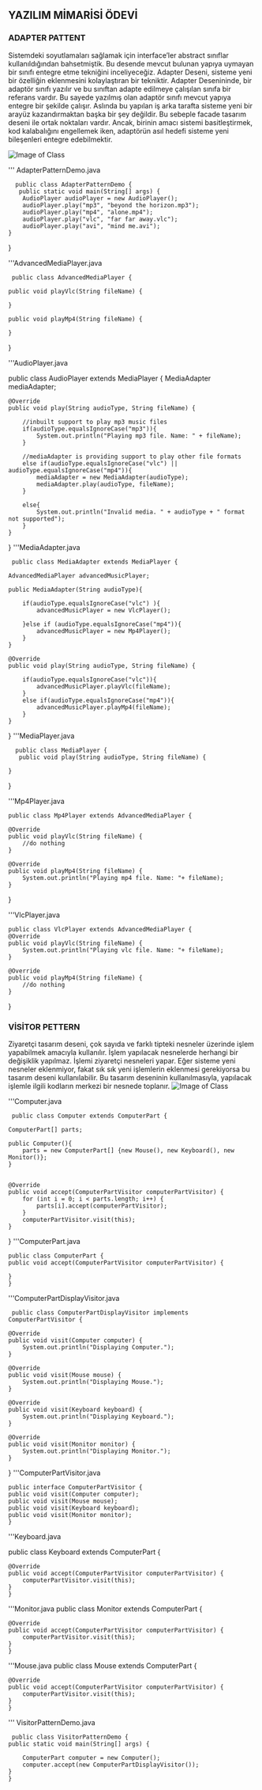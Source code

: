 ## YAZILIM MİMARİSİ ÖDEVİ
### ADAPTER PATTENT
Sistemdeki soyutlamaları sağlamak için interface’ler abstract sınıflar kullanıldığından bahsetmiştik. Bu desende mevcut bulunan yapıya uymayan bir sınıfı entegre etme tekniğini inceliyeceğiz. Adapter Deseni, sisteme yeni bir özelliğin eklenmesini kolaylaştıran bir tekniktir. Adapter Desenininde, bir adaptör sınıfı yazılır ve bu sınıftan adapte edilmeye çalışılan sınıfa bir referans vardır. Bu sayede yazılmış olan adaptör sınıfı mevcut yapıya entegre bir şekilde çalışır. Aslında bu yapılan iş arka tarafta sisteme yeni bir arayüz kazandırmaktan başka bir şey değildir. Bu sebeple facade tasarım deseni ile ortak noktaları vardır. Ancak, birinin amacı sistemi basitleştirmek, kod kalabalığını engellemek iken, adaptörün asıl hedefi sisteme yeni bileşenleri entegre edebilmektir.

![Image of Class](https://github.com/busekren/Yaz-l-mMimarisi-dev/blob/master/Adapter_diagram.png.jpg)

''' AdapterPatternDemo.java

      public class AdapterPatternDemo {
       public static void main(String[] args) {
        AudioPlayer audioPlayer = new AudioPlayer();
        audioPlayer.play("mp3", "beyond the horizon.mp3");
        audioPlayer.play("mp4", "alone.mp4");
        audioPlayer.play("vlc", "far far away.vlc");
        audioPlayer.play("avi", "mind me.avi");
    }
}

'''AdvancedMediaPlayer.java

     public class AdvancedMediaPlayer {

    public void playVlc(String fileName) {

    }

    public void playMp4(String fileName) {

    }
}

'''AudioPlayer.java

public class AudioPlayer extends MediaPlayer {
    MediaAdapter mediaAdapter;

    @Override
    public void play(String audioType, String fileName) {

        //inbuilt support to play mp3 music files
        if(audioType.equalsIgnoreCase("mp3")){
            System.out.println("Playing mp3 file. Name: " + fileName);
        }

        //mediaAdapter is providing support to play other file formats
        else if(audioType.equalsIgnoreCase("vlc") || audioType.equalsIgnoreCase("mp4")){
            mediaAdapter = new MediaAdapter(audioType);
            mediaAdapter.play(audioType, fileName);
        }

        else{
            System.out.println("Invalid media. " + audioType + " format not supported");
        }
    }
}
'''MediaAdapter.java
     
     public class MediaAdapter extends MediaPlayer {

    AdvancedMediaPlayer advancedMusicPlayer;

    public MediaAdapter(String audioType){

        if(audioType.equalsIgnoreCase("vlc") ){
            advancedMusicPlayer = new VlcPlayer();

        }else if (audioType.equalsIgnoreCase("mp4")){
            advancedMusicPlayer = new Mp4Player();
        }
    }

    @Override
    public void play(String audioType, String fileName) {

        if(audioType.equalsIgnoreCase("vlc")){
            advancedMusicPlayer.playVlc(fileName);
        }
        else if(audioType.equalsIgnoreCase("mp4")){
            advancedMusicPlayer.playMp4(fileName);
        }
    }
}
'''MediaPlayer.java
      
      public class MediaPlayer {
       public void play(String audioType, String fileName) {

    }
}

'''Mp4Player.java
    
    public class Mp4Player extends AdvancedMediaPlayer {

    @Override
    public void playVlc(String fileName) {
        //do nothing
    }

    @Override
    public void playMp4(String fileName) {
        System.out.println("Playing mp4 file. Name: "+ fileName);
    }
}

'''VlcPlayer.java

    public class VlcPlayer extends AdvancedMediaPlayer {
    @Override
    public void playVlc(String fileName) {
        System.out.println("Playing vlc file. Name: "+ fileName);
    }

    @Override
    public void playMp4(String fileName) {
        //do nothing
    }
}

### VİSİTOR PETTERN 
Ziyaretçi tasarım deseni, çok sayıda ve farklı tipteki nesneler üzerinde işlem yapabilmek amacıyla kullanılır. İşlem yapılacak nesnelerde herhangi bir değişiklik yapılmaz. İşlemi ziyaretçi nesneleri yapar. Eğer sisteme yeni nesneler eklenmiyor, fakat sık sık yeni işlemlerin eklenmesi gerekiyorsa bu tasarım deseni kullanılabilir. Bu tasarım deseninin kullanılmasıyla, yapılacak işlemle ilgili kodların merkezi bir nesnede toplanır.
![Image of Class](https://github.com/busekren/Yaz-l-mMimarisi-dev/blob/master/Visitor_diagram.png.jpg)

'''Computer.java
   
     public class Computer extends ComputerPart {

    ComputerPart[] parts;

    public Computer(){
        parts = new ComputerPart[] {new Mouse(), new Keyboard(), new Monitor()};
    }


    @Override
    public void accept(ComputerPartVisitor computerPartVisitor) {
        for (int i = 0; i < parts.length; i++) {
            parts[i].accept(computerPartVisitor);
        }
        computerPartVisitor.visit(this);
    }
}
'''ComputerPart.java

    public class ComputerPart {
    public void accept(ComputerPartVisitor computerPartVisitor) {

    }
    }
    
 '''ComputerPartDisplayVisitor.java
 
     public class ComputerPartDisplayVisitor implements ComputerPartVisitor {

    @Override
    public void visit(Computer computer) {
        System.out.println("Displaying Computer.");
    }

    @Override
    public void visit(Mouse mouse) {
        System.out.println("Displaying Mouse.");
    }

    @Override
    public void visit(Keyboard keyboard) {
        System.out.println("Displaying Keyboard.");
    }

    @Override
    public void visit(Monitor monitor) {
        System.out.println("Displaying Monitor.");
    }
}
'''ComputerPartVisitor.java

    public interface ComputerPartVisitor {
    public void visit(Computer computer);
    public void visit(Mouse mouse);
    public void visit(Keyboard keyboard);
    public void visit(Monitor monitor);
    }
'''Keyboard.java

public class Keyboard extends ComputerPart {

    @Override
    public void accept(ComputerPartVisitor computerPartVisitor) {
        computerPartVisitor.visit(this);
    }
    }
    
 '''Monitor.java
 public class Monitor extends ComputerPart {

    @Override
    public void accept(ComputerPartVisitor computerPartVisitor) {
        computerPartVisitor.visit(this);
    }
    }
 '''Mouse.java
 public class Mouse extends ComputerPart {

    @Override
    public void accept(ComputerPartVisitor computerPartVisitor) {
        computerPartVisitor.visit(this);
    }
    }
''' VisitorPatternDemo.java
     
     public class VisitorPatternDemo {
    public static void main(String[] args) {

        ComputerPart computer = new Computer();
        computer.accept(new ComputerPartDisplayVisitor());
    }
    }
 
